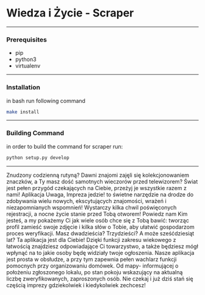 
# Wiedza i Życie - Scraper
___________________________

### Prerequisites

* pip
* python3
* virtualenv

___________________________

### Installation

in bash run following command

```bash
make install
```
___________________________

### Building Command

in order to build the command for scraper run:

```bash
python setup.py develop
```
___________________________

Znudzony codzienną rutyną? Dawni znajomi zajęli się kolekcjonowaniem znaczków, a Ty masz dość samotnych wieczorów przed telewizorem? Świat jest pełen przygód czekających na Ciebie, przeżyj je wszystkie razem z nami! Aplikacja Uwaga, Impreza jedzie! to świetne narzędzie na drodze do zdobywania wielu nowych, ekscytujących znajomości, wrażeń i niezapomnianych wspomnień! Wystarczy kilka chwil poświęconych rejestracji, a nocne życie stanie przed Tobą otworem! Powiedz nam Kim jesteś, a my pokażemy Ci jak wiele osób chce się z Tobą bawić: tworząc profil zamieść swoje zdjęcie i kilka słów o Tobie, aby ułatwić gospodarzom proces weryfikacji. Masz dwadzieścia? Trzydzieści? A może sześćdziesiąt lat? Ta aplikacja jest dla Ciebie! Dzięki funkcji zakresu wiekowego z łatwością znajdziesz odpowiadające Ci towarzystwo, a także będziesz mógł wpłynąć na to jakie osoby będę widziały twoje ogłoszenia. Nasze aplikacja jest prosta w obsłudze, a przy tym zapewnia pełen wachlarz funkcji pomocnych przy organizowaniu domówek. Od mapy- informującej o położeniu zgłoszonego lokalu, po stan pokoju wskazujący na aktualną liczbę zweryfikowanych, zaproszonych osób. Nie czekaj i już dziś stań się częścią imprezy gdziekolwiek i kiedykolwiek zechcesz!
